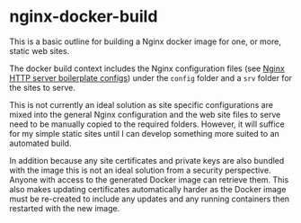 # nginx-docker-build

This is a basic outline for building a Nginx docker image for one, or more, static web sites.

The docker build context includes the Nginx configuration files (see [Nginx HTTP server boilerplate configs](https://github.com/RatJuggler/server-configs-nginx/tree/add-misc-headers))
under the `config` folder and a `srv` folder for the sites to serve.

This is not currently an ideal solution as site specific configurations are mixed into the general Nginx configuration and the
web site files to serve need to be manually copied to the required folders. However, it will suffice for my simple static sites
until I can develop something more suited to an automated build.

In addition because any site certificates and private keys are also bundled with the image this is not an ideal solution from a
security perspective. Anyone with access to the generated Docker image can retrieve them. This also makes updating certificates
automatically harder as the Docker image must be re-created to include any updates and any running containers then restarted with
the new image.
